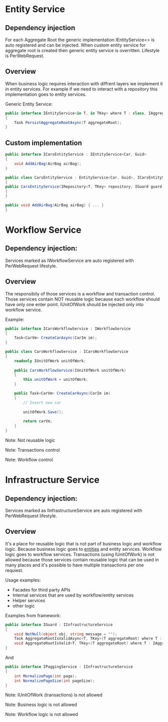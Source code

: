 # Entity Service

## Dependency injection
For each Aggregate Root the generic implementation IEntityService<> is auto registered and can be injected. When custom entity service for aggregate root is created then generic entity service is overritten. Lifestyle is PerWebRequest.

## Overview
When business logic requires interaction with diffrent layers we implement it in entity services. For example if we need to interact with a repository this implementation goes to entity services.

Generic Entity Service:
```csharp
public interface IEntityService<in T, in TKey> where T : class, IAggregateRootEntity<TKey>
{
    Task PersistAggregateRootAsync(T aggregateRoot);
}
```

## Custom implementation
```csharp
public interface ICarsEntityService : IEntityService<Car, Guid>
{
    void AddAirBag(AirBag airBag);
}
```
```csharp
public class CarsEntityService : EntityService<Car, Guid>, ICarsEntityService
{
public CarsEntityService(IRepository<T, TKey> repository, IGuard guard, IDomainEventDispatcher domainEventDispatcher) : base(repository, guard, domainEventDispatcher)
{
}

public void AddAirBag(AirBag airBag) { ... }
}
```

# Workflow Service

## Dependency injection:
Services marked as IWorkflowService are auto registered with PerWebRequest lifestyle.

## Overview
The responsibily of those services is a workflow and transaction control. Those services contain NOT reusable logic because each workflow should have only one enter point. IUnitOfWork should be injected only into workflow service.

Example:
```csharp
public interface ICarsWorkflowService : IWorkflowService
{
    Task<CarVm> CreateCarAsync(CarIm im);
}

public class CarsWorkflowService : ICarsWorkflowService
{
    readonly IUnitOfWork unitOfWork;
    
    public CarsWorkflowService(IUnitOfWork unitOfWork)
    {
        this.unitOfWork = unitOfWork;
    }

    public Task<CarVm> CreateCarAsync(CarIm im)
    {
        // Insert new car
        
        unitOfWork.Save();
        
        return carVm;
    }
}
```

Note: Not reusable logic

Note: Transactions control

Note: Workflow control


# Infrastructure Service

## Dependency injection:
Services marked as IInfrastructureService are auto registered with PerWebRequest lifestyle.

## Overview
It's a place for reusable logic that is not part of business logic and workflow logic. Because business logic goes to [entities][1] and entity services. Workflow logic goes to workflow services. Transactions (using IUnitOfWork) is not allowed because those services contain reusable logic that can be used in many places and it's possible to have multiple transactions per one requiest. 

Usage examples:
* Facades for third party APIs
* Internal services that are used by workflow/entity services
* Helper services
* other logic

Examples from framework:

```csharp
public interface IGuard : IInfrastructureService
{
    void NotNull(object obj, string message = "");
    Task AggregateRootIsValidAsync<T, TKey>(T aggregateRoot) where T : IAggregateRootEntity<TKey>;
    void AggregateRootIsValid<T, TKey>(T aggregateRoot) where T : IAggregateRootEntity<TKey>;
}
```
And
```csharp
public interface IPaggingService : IInfrastructureService
{
    int MormalizePage(int page);
    int NormalizePageSize(int pageSize);
}
```

Note: IUnitOfWork (transactions) is not allowed

Note: Business logic is not allowed

Note: Workflow logic is not allowed

[1]: https://github.com/Alexander-Shein/DddCore/blob/net-core/Src/BLL/README.md#entity
